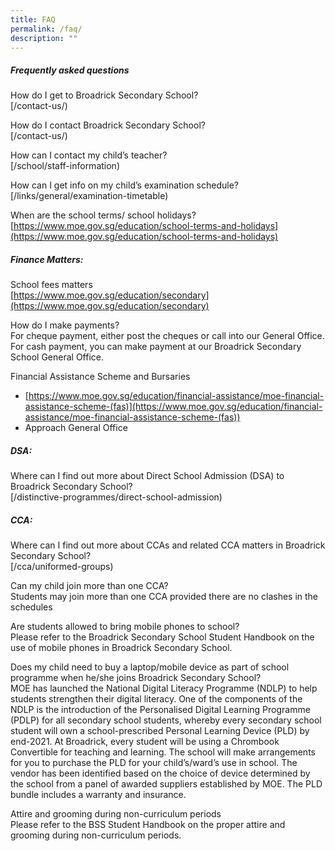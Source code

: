 ```yaml
---
title: FAQ
permalink: /faq/
description: ""
---
```

##### Frequently asked questions
  
How do I get to Broadrick Secondary School? <br>
[/contact-us/)

How do I contact Broadrick Secondary School? <br>
[/contact-us/)

How can I contact my child’s teacher? <br>
[/school/staff-information)  

How can I get info on my child’s examination schedule? <br> 
[/links/general/examination-timetable)


When are the school terms/ school holidays? <br> 
[https://www.moe.gov.sg/education/school-terms-and-holidays](https://www.moe.gov.sg/education/school-terms-and-holidays)

##### Finance Matters: 

School fees matters <br>
[https://www.moe.gov.sg/education/secondary](https://www.moe.gov.sg/education/secondary)

How do I make payments? <br>
For cheque payment, either post the cheques or call into our General Office. <br>
For cash payment, you can make payment at our Broadrick Secondary School General Office.

Financial Assistance Scheme and Bursaries
* [https://www.moe.gov.sg/education/financial-assistance/moe-financial-assistance-scheme-(fas)](https://www.moe.gov.sg/education/financial-assistance/moe-financial-assistance-scheme-(fas))
* Approach General Office

##### DSA: 
Where can I find out more about Direct School Admission (DSA) to Broadrick Secondary School? <br>
[/distinctive-programmes/direct-school-admission)

##### CCA:
Where can I find out more about CCAs and related CCA matters in Broadrick Secondary School? <br> 
[/cca/uniformed-groups)

Can my child join more than one CCA? <br>
Students may join more than one CCA provided there are no clashes in the schedules  

Are students allowed to bring mobile phones to school? <br>
Please refer to the Broadrick Secondary School Student Handbook on the use of mobile phones in Broadrick Secondary School.

Does my child need to buy a laptop/mobile device as part of school programme when he/she joins Broadrick Secondary School? <br>
MOE has launched the National Digital Literacy Programme (NDLP) to help students strengthen their digital literacy. One of the components of the NDLP is the introduction of the Personalised Digital Learning Programme (PDLP) for all secondary school students, whereby every secondary school student will own a school-prescribed Personal Learning Device (PLD) by end-2021. At Broadrick, every student will be using a Chrombook Convertible for teaching and learning. The school will make arrangements for you to purchase the PLD for your child’s/ward’s use in school. The vendor has been identified based on the choice of device determined by the school from a panel of awarded suppliers established by MOE. The PLD bundle includes a warranty and insurance.  

Attire and grooming during non-curriculum periods <br>
Please refer to the BSS Student Handbook on the proper attire and grooming during non-curriculum periods.